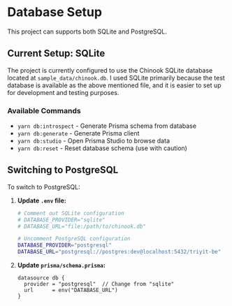 # Database Setup

This project can supports both SQLite and PostgreSQL.

## Current Setup: SQLite

The project is currently configured to use the Chinook SQLite database located at `sample_data/chinook.db`.
I used SQLite primarily because the test database is available as the above mentioned file, and it is easier to set up for development and testing purposes.

### Available Commands

- `yarn db:introspect` - Generate Prisma schema from database
- `yarn db:generate` - Generate Prisma client
- `yarn db:studio` - Open Prisma Studio to browse data
- `yarn db:reset` - Reset database schema (use with caution)

## Switching to PostgreSQL

To switch to PostgreSQL:

1. **Update `.env` file:**
   ```bash
   # Comment out SQLite configuration
   # DATABASE_PROVIDER="sqlite"
   # DATABASE_URL="file:/path/to/chinook.db"

   # Uncomment PostgreSQL configuration
   DATABASE_PROVIDER="postgresql"
   DATABASE_URL="postgresql://postgres:dev@localhost:5432/triyit-be"
   ```

2. **Update `prisma/schema.prisma`:**
   ```prisma
   datasource db {
     provider = "postgresql"  // Change from "sqlite"
     url      = env("DATABASE_URL")
   }
   ```